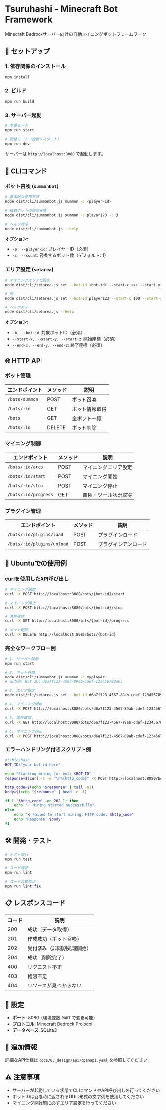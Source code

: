 # Tsuruhashi - Minecraft Bot Framework

Minecraft Bedrockサーバー向けの自動マイニングボットフレームワーク

## 🚀 セットアップ

### 1. 依存関係のインストール
```bash
npm install
```

### 2. ビルド
```bash
npm run build
```

### 3. サーバー起動
```bash
# 本番モード
npm run start

# 開発モード（自動リスタート）
npm run dev
```

サーバーは `http://localhost:8080` で起動します。

## 🎯 CLIコマンド

### ボット召喚 (`summonbot`)

```bash
# 基本的な使用方法
node dist/cli/summonbot.js summon -p <player-id>

# 複数ボットの同時召喚
node dist/cli/summonbot.js summon -p player123 -c 3

# ヘルプ表示
node dist/cli/summonbot.js --help
```

**オプション:**
- `-p, --player-id`: プレイヤーID（必須）
- `-c, --count`: 召喚するボット数（デフォルト: 1）

### エリア設定 (`setarea`)

```bash
# マイニングエリアの設定
node dist/cli/setarea.js set --bot-id <bot-id> --start-x <x> --start-y <y> --start-z <z> --end-x <x> --end-y <y> --end-z <z>

# 例
node dist/cli/setarea.js set --bot-id player123 --start-x 100 --start-y 64 --start-z -20 --end-x 110 --end-y 64 --end-z -10

# ヘルプ表示
node dist/cli/setarea.js --help
```

**オプション:**
- `-b, --bot-id`: 対象ボットID（必須）
- `--start-x, --start-y, --start-z`: 開始座標（必須）
- `--end-x, --end-y, --end-z`: 終了座標（必須）

## 🌐 HTTP API

### ボット管理

| エンドポイント | メソッド | 説明 |
|---|---|---|
| `/bots/summon` | POST | ボット召喚 |
| `/bots/:id` | GET | ボット情報取得 |
| `/bots` | GET | 全ボット一覧 |
| `/bots/:id` | DELETE | ボット削除 |

### マイニング制御

| エンドポイント | メソッド | 説明 |
|---|---|---|
| `/bots/:id/area` | POST | マイニングエリア設定 |
| `/bots/:id/start` | POST | マイニング開始 |
| `/bots/:id/stop` | POST | マイニング停止 |
| `/bots/:id/progress` | GET | 進捗・ツール状況取得 |

### プラグイン管理

| エンドポイント | メソッド | 説明 |
|---|---|---|
| `/bots/:id/plugins/load` | POST | プラグインロード |
| `/bots/:id/plugins/unload` | POST | プラグインアンロード |

## 🐧 Ubuntuでの使用例

### curlを使用したAPI呼び出し

```bash
# マイニング開始
curl -X POST http://localhost:8080/bots/{bot-id}/start

# マイニング停止
curl -X POST http://localhost:8080/bots/{bot-id}/stop

# 進捗確認
curl -X GET http://localhost:8080/bots/{bot-id}/progress

# ボット削除
curl -X DELETE http://localhost:8080/bots/{bot-id}
```

### 完全なワークフロー例

```bash
# 1. サーバー起動
npm run start

# 2. ボット召喚
node dist/cli/summonbot.js summon -p myplayer
# 出力例: Bot ID: d6a7f123-4567-89ab-cdef-123456789abc

# 3. エリア設定
node dist/cli/setarea.js set --bot-id d6a7f123-4567-89ab-cdef-123456789abc --start-x 100 --start-y 64 --start-z -20 --end-x 110 --end-y 64 --end-z -10

# 4. マイニング開始
curl -X POST http://localhost:8080/bots/d6a7f123-4567-89ab-cdef-123456789abc/start

# 5. 進捗確認
curl -X GET http://localhost:8080/bots/d6a7f123-4567-89ab-cdef-123456789abc/progress

# 6. マイニング停止
curl -X POST http://localhost:8080/bots/d6a7f123-4567-89ab-cdef-123456789abc/stop
```

### エラーハンドリング付きスクリプト例

```bash
#!/bin/bash
BOT_ID="your-bot-id-here"

echo "Starting mining for bot: $BOT_ID"
response=$(curl -s -w "\n%{http_code}" -X POST http://localhost:8080/bots/$BOT_ID/start)

http_code=$(echo "$response" | tail -n1)
body=$(echo "$response" | head -n -1)

if [ "$http_code" -eq 202 ]; then
    echo "✅ Mining started successfully"
else
    echo "❌ Failed to start mining. HTTP Code: $http_code"
    echo "Response: $body"
fi
```

## 🛠️ 開発・テスト

```bash
# テスト実行
npm run test

# コード検証
npm run lint

# コード自動修正
npm run lint:fix
```

## 📋 レスポンスコード

| コード | 説明 |
|---|---|
| 200 | 成功（データ取得） |
| 201 | 作成成功（ボット召喚） |
| 202 | 受付済み（非同期処理開始） |
| 204 | 成功（削除完了） |
| 400 | リクエスト不正 |
| 403 | 権限不足 |
| 404 | リソースが見つからない |

## 🔧 設定

- **ポート**: 8080（環境変数 `PORT` で変更可能）
- **プロトコル**: Minecraft Bedrock Protocol
- **データベース**: SQLite3

## 📖 追加情報

詳細なAPI仕様は `docs/03_design/api/openapi.yaml` を参照してください。

## ⚠️ 注意事項

- サーバーが起動している状態でCLIコマンドやAPI呼び出しを行ってください
- ボットIDは召喚時に返されるUUID形式の文字列を使用してください
- マイニング開始前に必ずエリア設定を行ってください